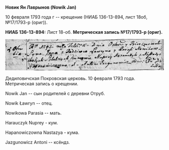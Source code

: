 **Новик Ян Лаврынов (Nowik Jan)**

10 февраля 1793 года г -- крещение (НИАБ 136-13-894, лист 18об,
№17/1793-р (ориг)).

**НИАБ 136-13-894:** Лист 18-об. **Метрическая запись №17/1793-р
(ориг).**

![](./media/9d0462e5ccea592be960677c95de7b9b3d1ffcb5.png)

Дедиловичская Покровская церковь. 10 февраля 1793 года. Метрическая
запись о крещении.

Nowik Jan -- сын родителей с деревни Отруб.

Nowik Ławryn -- отец.

Nowikowa Parasia -- мать.

Harauczyk Nuprey - кум.

Hapanowiczowna Nastazya - кума.

Jazgunowicz Antoni -- ксёндз.
